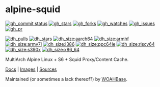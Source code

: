 # alpine-squid

[![gh_commit status][201]][151]
[![gh_stars][202]][152]
[![gh_forks][203]][153]
[![gh_watches][204]][154]
[![gh_issues][216]][166]
[![gh_pr][217]][167]

[![dh_pulls][205]][155]
[![dh_stars][206]][156]
[![dh_size:aarch64][208]][158]
[![dh_size:armhf][210]][160]
[![dh_size:armv7l][209]][159]
[![dh_size:i386][211]][161]
[![dh_size:ppc64le][213]][163]
[![dh_size:riscv64][214]][164]
[![dh_size:s390x][215]][165]
[![dh_size:x86_64][207]][157]
<!--[![dh_size:loong64][212]][162]-->

MultiArch Alpine Linux + S6 + Squid Proxy/Content Cache.

[Docs][112] | [Images][155] | [Sources][151]

Maintained (or sometimes a lack thereof?) by [WOAHBase][110].

[110]: https://woahbase.online/
[112]: https://woahbase.online/images/alpine-squid/

[151]: https://github.com/woahbase/alpine-squid
[152]: https://github.com/woahbase/alpine-squid/stargazers
[153]: https://github.com/woahbase/alpine-squid/network/members
[154]: https://github.com/woahbase/alpine-squid/watchers
[155]: https://hub.docker.com/r/woahbase/alpine-squid
[156]: https://hub.docker.com/r/woahbase/alpine-squid
[157]: https://hub.docker.com/r/woahbase/alpine-squid/tags?name=x86_64&ordering=last_updated
[158]: https://hub.docker.com/r/woahbase/alpine-squid/tags?name=aarch64&ordering=last_updated
[159]: https://hub.docker.com/r/woahbase/alpine-squid/tags?name=armv7l&ordering=last_updated
[160]: https://hub.docker.com/r/woahbase/alpine-squid/tags?name=armhf&ordering=last_updated
[161]: https://hub.docker.com/r/woahbase/alpine-squid/tags?name=i386&ordering=last_updated
[162]: https://hub.docker.com/r/woahbase/alpine-squid/tags?name=loong64&ordering=last_updated
[163]: https://hub.docker.com/r/woahbase/alpine-squid/tags?name=ppc64le&ordering=last_updated
[164]: https://hub.docker.com/r/woahbase/alpine-squid/tags?name=riscv64&ordering=last_updated
[165]: https://hub.docker.com/r/woahbase/alpine-squid/tags?name=s390x&ordering=last_updated
[166]: https://github.com/woahbase/alpine-squid/issues
[167]: https://github.com/woahbase/alpine-squid/pulls

[201]: https://img.shields.io/github/last-commit/woahbase/alpine-squid?color=brightgreen&style=flat-square&logo=github
[202]: https://img.shields.io/github/stars/woahbase/alpine-squid?color=brightgreen&style=flat-square&logo=github
[203]: https://img.shields.io/github/forks/woahbase/alpine-squid?color=brightgreen&style=flat-square&logo=github
[204]: https://img.shields.io/github/watchers/woahbase/alpine-squid?color=brightgreen&style=flat-square&logo=github
[205]: https://img.shields.io/docker/pulls/woahbase/alpine-squid?color=brightgreen&style=flat-square&logo=docker&label=pulls
[206]: https://img.shields.io/docker/stars/woahbase/alpine-squid?color=brightgreen&style=flat-square&logo=docker&label=stars
[207]: https://img.shields.io/docker/image-size/woahbase/alpine-squid/x86_64?label=x86_64&color=brightgreen&style=flat-square&logo=docker
[208]: https://img.shields.io/docker/image-size/woahbase/alpine-squid/aarch64?label=aarch64&color=brightgreen&style=flat-square&logo=docker
[209]: https://img.shields.io/docker/image-size/woahbase/alpine-squid/armv7l?label=armv7l&color=brightgreen&style=flat-square&logo=docker
[210]: https://img.shields.io/docker/image-size/woahbase/alpine-squid/armhf?label=armhf&color=brightgreen&style=flat-square&logo=docker
[211]: https://img.shields.io/docker/image-size/woahbase/alpine-squid/i386?label=i386&color=brightgreen&style=flat-square&logo=docker
[212]: https://img.shields.io/docker/image-size/woahbase/alpine-squid/loong64?label=loong64&color=brightgreen&style=flat-square&logo=docker
[213]: https://img.shields.io/docker/image-size/woahbase/alpine-squid/ppc64le?label=ppc64le&color=brightgreen&style=flat-square&logo=docker
[214]: https://img.shields.io/docker/image-size/woahbase/alpine-squid/riscv64?label=riscv64&color=brightgreen&style=flat-square&logo=docker
[215]: https://img.shields.io/docker/image-size/woahbase/alpine-squid/s390x?label=s390x&color=brightgreen&style=flat-square&logo=docker
[216]: https://img.shields.io/github/issues/woahbase/alpine-squid?color=brightgreen&style=flat-square&logo=github
[217]: https://img.shields.io/github/issues-pr/woahbase/alpine-squid?color=brightgreen&style=flat-square&logo=github
